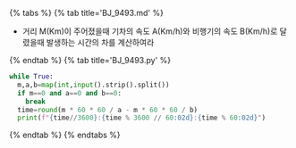 {% tabs %}
{% tab title='BJ_9493.md' %}

* 거리 M(Km)이 주어졌을때 기차의 속도 A(Km/h)와 비행기의 속도 B(Km/h)로 달렸을때 발생하는 시간의 차를 계산하여라

{% endtab %}
{% tab title='BJ_9493.py' %}

```py
while True:
  m,a,b=map(int,input().strip().split())
  if m==0 and a==0 and b==0:
    break
  time=round(m * 60 * 60 / a - m * 60 * 60 / b)
  print(f"{time//3600}:{time % 3600 // 60:02d}:{time % 60:02d}")
```

{% endtab %}
{% endtabs %}
